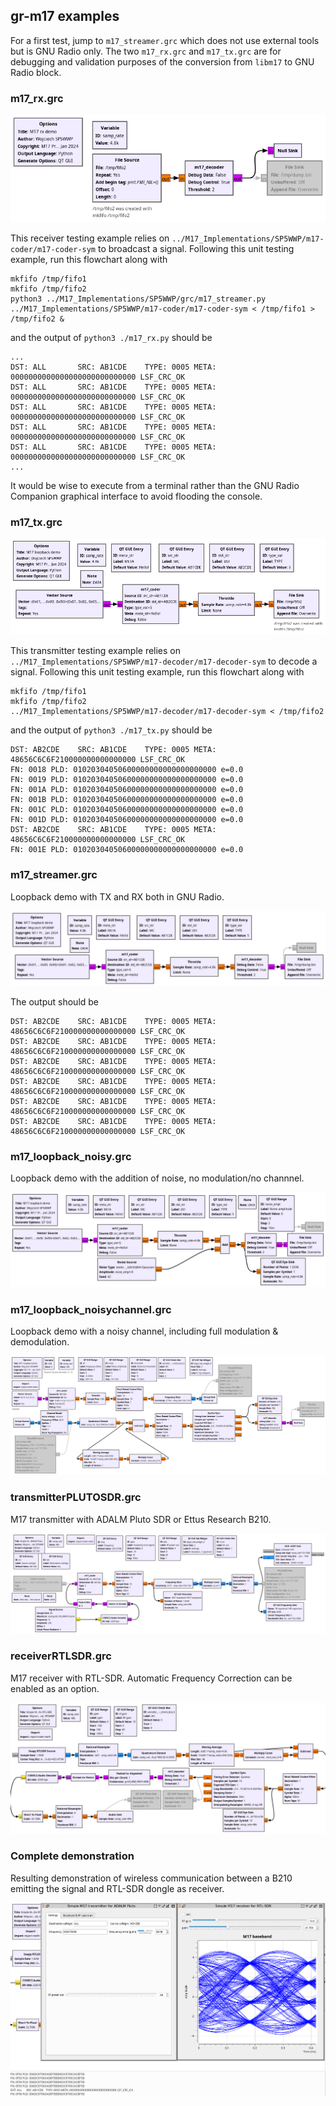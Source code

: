 ## gr-m17 examples

For a first test, jump to ``m17_streamer.grc`` which does not use external tools but is GNU Radio only.
The two ``m17_rx.grc`` and ``m17_tx.grc`` are for debugging and validation purposes of the conversion
from ``libm17`` to GNU Radio block.

### m17_rx.grc

<img src="m17_rx.png">

This receiver testing example relies on ``../M17_Implementations/SP5WWP/m17-coder/m17-coder-sym``
to broadcast a signal. Following this unit testing example, run this flowchart along with
```
mkfifo /tmp/fifo1
mkfifo /tmp/fifo2
python3 ../M17_Implementations/SP5WWP/grc/m17_streamer.py
../M17_Implementations/SP5WWP/m17-coder/m17-coder-sym < /tmp/fifo1 > /tmp/fifo2 &
```

and the output of ``python3 ./m17_rx.py`` should be 

```
...
DST: ALL       SRC: AB1CDE    TYPE: 0005 META: 0000000000000000000000000000 LSF_CRC_OK 
DST: ALL       SRC: AB1CDE    TYPE: 0005 META: 0000000000000000000000000000 LSF_CRC_OK 
DST: ALL       SRC: AB1CDE    TYPE: 0005 META: 0000000000000000000000000000 LSF_CRC_OK 
DST: ALL       SRC: AB1CDE    TYPE: 0005 META: 0000000000000000000000000000 LSF_CRC_OK 
DST: ALL       SRC: AB1CDE    TYPE: 0005 META: 0000000000000000000000000000 LSF_CRC_OK 
...
```

It would be wise to execute from a terminal rather than the GNU Radio Companion graphical interface
to avoid flooding the console.

### m17_tx.grc

<img src="m17_tx.png">

This transmitter testing example relies on ``../M17_Implementations/SP5WWP/m17-decoder/m17-decoder-sym``
to decode a signal. Following this unit testing example, run this flowchart along with
```
mkfifo /tmp/fifo1
mkfifo /tmp/fifo2
../M17_Implementations/SP5WWP/m17-decoder/m17-decoder-sym < /tmp/fifo2
```

and the output of ``python3 ./m17_tx.py`` should be 
```
DST: AB2CDE    SRC: AB1CDE    TYPE: 0005 META: 48656C6C6F210000000000000000 LSF_CRC_OK 
FN: 0018 PLD: 01020304050600000000000000000000 e=0.0
FN: 0019 PLD: 01020304050600000000000000000000 e=0.0
FN: 001A PLD: 01020304050600000000000000000000 e=0.0
FN: 001B PLD: 01020304050600000000000000000000 e=0.0
FN: 001C PLD: 01020304050600000000000000000000 e=0.0
FN: 001D PLD: 01020304050600000000000000000000 e=0.0
DST: AB2CDE    SRC: AB1CDE    TYPE: 0005 META: 48656C6C6F210000000000000000 LSF_CRC_OK 
FN: 001E PLD: 01020304050600000000000000000000 e=0.0
```

### m17_streamer.grc

Loopback demo with TX and RX both in GNU Radio.

<img src="m17_loopback.png">

The output should be 

```
DST: AB2CDE    SRC: AB1CDE    TYPE: 0005 META: 48656C6C6F210000000000000000 LSF_CRC_OK 
DST: AB2CDE    SRC: AB1CDE    TYPE: 0005 META: 48656C6C6F210000000000000000 LSF_CRC_OK 
DST: AB2CDE    SRC: AB1CDE    TYPE: 0005 META: 48656C6C6F210000000000000000 LSF_CRC_OK 
DST: AB2CDE    SRC: AB1CDE    TYPE: 0005 META: 48656C6C6F210000000000000000 LSF_CRC_OK 
DST: AB2CDE    SRC: AB1CDE    TYPE: 0005 META: 48656C6C6F210000000000000000 LSF_CRC_OK 
DST: AB2CDE    SRC: AB1CDE    TYPE: 0005 META: 48656C6C6F210000000000000000 LSF_CRC_OK 
```

### m17_loopback_noisy.grc

Loopback demo with the addition of noise, no modulation/no channnel.

<img src="m17_loopback_noisy.png">

### m17_loopback_noisychannel.grc

Loopback demo with a noisy channel, including full modulation & demodulation.

<img src="m17_loopback_noisychannel.png">

### transmitterPLUTOSDR.grc

M17 transmitter with ADALM Pluto SDR or Ettus Research B210.

<img src="transmitterPLUTOSDR.png">

### receiverRTLSDR.grc

M17 receiver with RTL-SDR. Automatic Frequency Correction can be enabled as an option.

<img src="receiverRTLSDR.png">

### Complete demonstration

Resulting demonstration of wireless communication between a B210 emitting the signal and RTL-SDR dongle
as receiver.

<img src="2024-06-07-132848_2704x1050_scrot.png">
